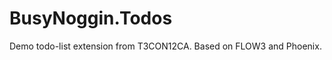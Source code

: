 BusyNoggin.Todos
================

Demo todo-list extension from T3CON12CA. Based on FLOW3 and Phoenix.